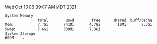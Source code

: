 Wed Oct 13 06:39:07 AM MDT 2021
```bash
System Memory
               total        used        free      shared  buff/cache   available
Mem:           7.7Gi       741Mi       4.7Gi        10Mi       2.3Gi       6.6Gi
Swap:          7.6Gi       330Mi       7.3Gi
System Storage
669M	.
```
